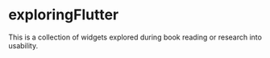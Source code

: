 # exploringFlutter

This is a collection of widgets explored during book reading or research into usability.
